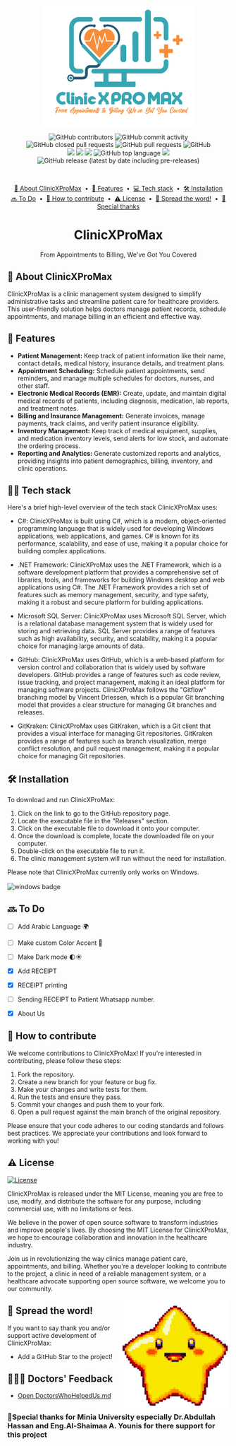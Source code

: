 <p align="center">
 <img width="350px" src="Logo-ClinicXProMax.png" align="center" alt="ClinicXProMaxLogo" />

</h1>
<p align="center">
<img alt="GitHub contributors" src="https://img.shields.io/github/contributors/MohamedAbdelrehem/ClinicXProMax">
<img alt="GitHub commit activity" src="https://img.shields.io/github/commit-activity/y/MohamedAbdelrehem/ClinicXProMax">
<img alt="GitHub closed pull requests" src="https://img.shields.io/github/issues-pr-closed/MohamedAbdelrehem/ClinicXProMax">
<img alt="GitHub pull requests" src="https://img.shields.io/github/issues-pr/MohamedAbdelrehem/ClinicXProMax">
<img alt="GitHub" src="https://img.shields.io/github/license/MohamedAbdelrehem/ClinicXProMax?color=brightgreen">
<br>
<img src="https://img.shields.io/badge/--F05032?logo=git&logoColor=ffffff" />
<img src="https://img.shields.io/badge/--6C33AF?logo=visual%20studio" />
<img  src="https://img.shields.io/badge/--512BD4?logo=.net&logoColor=ffffff" />
<img alt="GitHub top language" src="https://img.shields.io/github/languages/top/MohamedAbdelrehem/ClinicXProMax">
<img src="https://badgen.net/badge/icon/windows?icon=windows&label" />
<img alt="GitHub release (latest by date including pre-releases)" src="https://img.shields.io/github/v/release/MohamedAbdelrehem/ClinicXProMax?include_prereleases">
 
</p>
<br>
<p align="center">
<a href="#-about-clinicxpromax">📖 About ClinicXProMax</a> &nbsp;&bull;&nbsp;
<a href="#-features">🚀 Features</a> &nbsp;&bull;&nbsp;
<a href="#-tech-stack">💻 Tech stack</a> &nbsp;&bull;&nbsp;
<a href="#%EF%B8%8F-installation">🛠️ Installation</a>
<br>
<a href="#-to-do">🔜 To Do</a> &nbsp;&bull;&nbsp;
<a href="#-how-to-contribute">🤝 How to contribute</a> &nbsp;&bull;&nbsp;
<a href="#%EF%B8%8F-license">⚠️ License</a> &nbsp;&bull;&nbsp;
<a href="#-spread-the-word">🌟 Spread the word!</a> &nbsp;&bull;&nbsp;
<a href="#special-thanks-for-minia-university-especially-drabdullah-hassan-and-engal-shaimaa-a-younis-for-there-support-for-this-project">💛Special thanks</a>
</p>
 <h1 align="center">ClinicXProMax</h1>
 <p align="center">From Appointments to Billing, We've Got You Covered</p>
</p>

## 📖 About ClinicXProMax

ClinicXProMax is a clinic management system designed to simplify administrative tasks and streamline patient care for healthcare providers. This user-friendly solution helps doctors manage patient records, schedule appointments, and manage billing in an efficient and effective way.

## 🚀 Features

- **Patient Management:** Keep track of patient information like their name, contact details, medical history, insurance details, and treatment plans.
- **Appointment Scheduling:** Schedule patient appointments, send reminders, and manage multiple schedules for doctors, nurses, and other staff.
- **Electronic Medical Records (EMR):** Create, update, and maintain digital medical records of patients, including diagnosis, medication, lab reports, and treatment notes.
- **Billing and Insurance Management:** Generate invoices, manage payments, track claims, and verify patient insurance eligibility.
- **Inventory Management:** Keep track of medical equipment, supplies, and medication inventory levels, send alerts for low stock, and automate the ordering process.
- **Reporting and Analytics:** Generate customized reports and analytics, providing insights into patient demographics, billing, inventory, and clinic operations.

## 👨‍💻 Tech stack

Here's a brief high-level overview of the tech stack ClinicXProMax uses:

- C#: ClinicXProMax is built using C#, which is a modern, object-oriented programming language that is widely used for developing Windows applications, web applications, and games. C# is known for its performance, scalability, and ease of use, making it a popular choice for building complex applications.

- .NET Framework: ClinicXProMax uses the .NET Framework, which is a software development platform that provides a comprehensive set of libraries, tools, and frameworks for building Windows desktop and web applications using C#. The .NET Framework provides a rich set of features such as memory management, security, and type safety, making it a robust and secure platform for building applications.

- Microsoft SQL Server: ClinicXProMax uses Microsoft SQL Server, which is a relational database management system that is widely used for storing and retrieving data. SQL Server provides a range of features such as high availability, security, and scalability, making it a popular choice for managing large amounts of data.

- GitHub: ClinicXProMax uses GitHub, which is a web-based platform for version control and collaboration that is widely used by software developers. GitHub provides a range of features such as code review, issue tracking, and project management, making it an ideal platform for managing software projects. ClinicXProMax follows the "Gitflow" branching model by Vincent Driessen, which is a popular Git branching model that provides a clear structure for managing Git branches and releases.

- GitKraken: ClinicXProMax uses GitKraken, which is a Git client that provides a visual interface for managing Git repositories. GitKraken provides a range of features such as branch visualization, merge conflict resolution, and pull request management, making it a popular choice for managing Git repositories.

## 🛠️ Installation

To download and run ClinicXProMax:

1. Click on the link to go to the GitHub repository page.
2. Locate the executable file in the "Releases" section.
3. Click on the executable file to download it onto your computer.
4. Once the download is complete, locate the downloaded file on your computer.
5. Double-click on the executable file to run it.
6. The clinic management system will run without the need for installation.

Please note that ClinicXProMax currently only works on Windows.

<img src="https://img.shields.io/badge/Windows-0078D6?style=for-the-badge&logo=windows&logoColor=white" align="center" alt="windows badge" />

## 🔜 To Do

- [ ] Add Arabic Language 🌍
- [ ] Make custom Color Accent 🎨
- [ ] Make Dark mode 🌓☀️
- [x] Add RECEIPT 
- [x] RECEIPT printing
- [ ] Sending RECEIPT to Patient Whatsapp number.
- [x] About Us


## 🤝 How to contribute

We welcome contributions to ClinicXProMax! If you're interested in contributing, please follow these steps:

1. Fork the repository.
2. Create a new branch for your feature or bug fix.
3. Make your changes and write tests for them.
4. Run the tests and ensure they pass.
5. Commit your changes and push them to your fork.
6. Open a pull request against the main branch of the original repository.

Please ensure that your code adheres to our coding standards and follows best practices. We appreciate your contributions and look forward to working with you!

## ⚠️ License

[![License](https://img.shields.io/badge/license-MIT-blue.svg)](https://opensource.org/licenses/MIT)

ClinicXProMax is released under the MIT License, meaning you are free to use, modify, and distribute the software for any purpose, including commercial use, with no limitations or fees.

We believe in the power of open source software to transform industries and improve people's lives. By choosing the MIT License for ClinicXProMax, we hope to encourage collaboration and innovation in the healthcare industry.

Join us in revolutionizing the way clinics manage patient care, appointments, and billing. Whether you're a developer looking to contribute to the project, a clinic in need of a reliable management system, or a healthcare advocate supporting open source software, we welcome you to our community.

<img width="250px" src="Star.gif" align="right" alt="GitHub Readme Stats" />

## 🌟 Spread the word!

If you want to say thank you and/or support active development of ClinicXProMax:

- Add a GitHub Star to the project!


## 👨‍⚕️📝 Doctors' Feedback

- [Open DoctorsWhoHelpedUs.md](./DoctorsWhoHelpedUs.md)

##

### 💛Special thanks for Minia University especially Dr.Abdullah Hassan and Eng.Al-Shaimaa A. Younis for there support for this project
